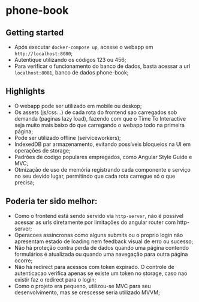 # phone-book

## Getting started
- Após executar `docker-compose up`, acesse o webapp em `http://localhost:8080`;
- Autentique utilizando os códigos 123 ou 456;
- Para verificar o funcionamento do banco de dados, basta acessar a url `localhost:8081`, banco de dados phone-book;

## Highlights
- O webapp pode ser utilizado em mobile ou deskop;
- Os assets (js/css...) de cada rota do frontend sao carregados sob demanda (paginas lazy load), fazendo com que o Time To Interactive seja muito mais baixo do que carregando o webapp todo na primeira página;
- Pode ser utilizado offline (serviceworkers);
- IndexedDB par armazenamento, evitando possíveis bloqueios na UI em operações de storage;
- Padrões de codigo populares empregados, como Angular Style Guide e MVC;
- Otmização de uso de memória registrando cada componente e serviço no seu devido lugar, permitindo que cada rota carregue só o que precisa;

## Poderia ter sido melhor:
- Como o frontend está sendo servido via `http-server`, não é possível acessar as urls diretamente por limitações do angular router com http-server;
- Operacoes assincronas como alguns submits ou o proprio login não apresentam estado de loading nem feedback visual de erro ou sucesso;
- Não há proteção contra perda de dados quando uma página contendo formulários é atualizada ou quando uma navegação para outra página ocorre;
- Não há redirect para acessos com token expirado. O controle de autenticacao verifica apenas se existe um token no storage, caso nao existir faz o redirect para o login;
- Como o projeto era pequeno, utilizou-se MVC para seu desenvolvimento, mas se crescesse seria utilizado MVVM;

